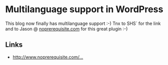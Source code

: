 # Multilanguage support in WordPress

This blog now finally has multilanguage support :-) Tnx to SHS` for the link and to Jason @ <a href="http://www.noprerequisite.com/">noprerequisite.com</a> for this great plugin :-)

## Links

<ul><li><a href="http://www.noprerequisite.com/archives/2004/06/08/language-picker-plugin-version-9/">http://www.noprerequisite.com/...</a></li></ul>
